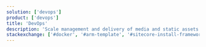 ```yaml
---
solution: ['devops']
product: ['devops']
title: 'DevOps'
description: 'Scale management and delivery of media and static assets'
stackexchange: ['#docker', '#arm-template', '#sitecore-install-framework']
---
```

